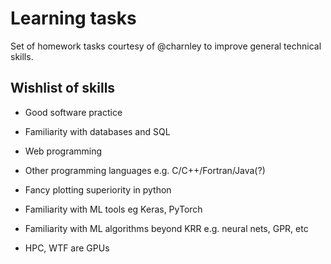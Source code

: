 # Learning tasks
Set of homework tasks courtesy of @charnley to improve general technical skills.

## Wishlist of skills 
- Good software practice 
- Familiarity with databases and SQL 
- Web programming
- Other programming languages e.g. C/C++/Fortran/Java(?)
- Fancy plotting superiority in python

- Familiarity with ML tools eg Keras, PyTorch
- Familiarity with ML algorithms beyond KRR e.g. neural nets, GPR, etc
- HPC, WTF are GPUs
